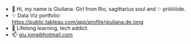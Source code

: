- 👋 Hi, my name is Giuliana. Girl from Rio, sagittarius soul and ✨ priiiiiiiide. 
- ✨ Data Viz portfolio: https://public.tableau.com/app/profile/giuliana.de.jong
- 👀 Lifelong learning, tech addict.
- 📫 giu.jong@hotmail.com

<!---
giujong/giujong is a ✨ special ✨ repository because its `README.md` (this file) appears on your GitHub profile.
You can click the Preview link to take a look at your changes.
--->
